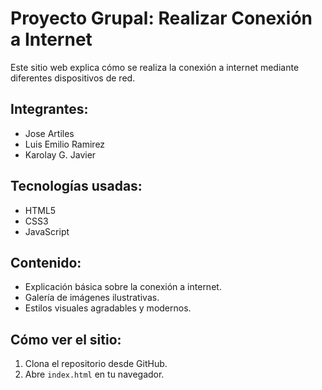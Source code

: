 # Proyecto Grupal: Realizar Conexión a Internet

Este sitio web explica cómo se realiza la conexión a internet mediante diferentes dispositivos de red.

## Integrantes:
- Jose Artiles
- Luis Emilio Ramirez
- Karolay G. Javier

## Tecnologías usadas:
- HTML5
- CSS3
- JavaScript

## Contenido:
- Explicación básica sobre la conexión a internet.
- Galería de imágenes ilustrativas.
- Estilos visuales agradables y modernos.

## Cómo ver el sitio:
1. Clona el repositorio desde GitHub.
2. Abre `index.html` en tu navegador.

